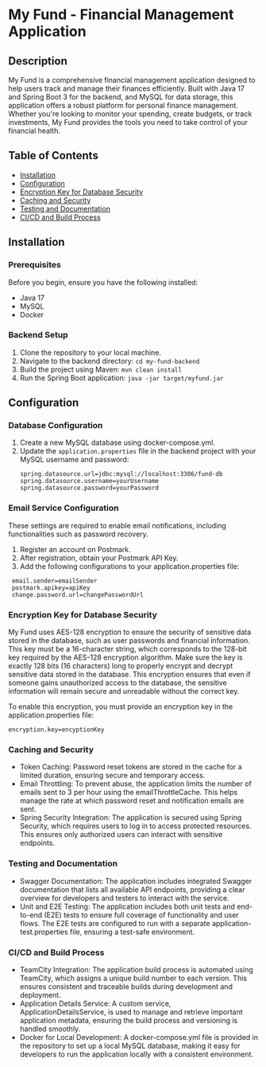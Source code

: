# My Fund - Financial Management Application

## Description

My Fund is a comprehensive financial management application designed to help users track and manage their finances efficiently. Built with Java 17 and Spring Boot 3 for the backend, and MySQL for data storage, this application offers a robust platform for personal finance management. Whether you're looking to monitor your spending, create budgets, or track investments, My Fund provides the tools you need to take control of your financial health.

## Table of Contents

- [Installation](#installation)
- [Configuration](#configuration)
- [Encryption Key for Database Security](#encryption-key-for-database-security)
- [Caching and Security](#caching-and-security)
- [Testing and Documentation](#testing-and-documentation)
- [CI/CD and Build Process](#ci-cd-and-build-process)

## Installation

### Prerequisites

Before you begin, ensure you have the following installed:
- Java 17
- MySQL
- Docker

### Backend Setup

1. Clone the repository to your local machine.
2. Navigate to the backend directory: `cd my-fund-backend`
3. Build the project using Maven: `mvn clean install`
4. Run the Spring Boot application: `java -jar target/myfund.jar`

## Configuration

### Database Configuration

1. Create a new MySQL database using docker-compose.yml.
2. Update the `application.properties` file in the backend project with your MySQL username and password:
   ```
   spring.datasource.url=jdbc:mysql://localhost:3306/fund-db
   spring.datasource.username=yourUsername
   spring.datasource.password=yourPassword
   ```
   
### Email Service Configuration

These settings are required to enable email notifications, including functionalities such as password recovery.

1. Register an account on Postmark.
2. After registration, obtain your Postmark API Key.
3. Add the following configurations to your application.properties file:
  ```
   email.sender=emailSender   
   postmark.apikey=apiKey
   change.password.url=changePasswordUrl
  ```
### Encryption Key for Database Security
My Fund uses AES-128 encryption to ensure the security of sensitive data stored in the database, such as user passwords and financial information.
This key must be a 16-character string, which corresponds to the 128-bit key required by the AES-128 encryption algorithm. Make sure the key is exactly 128 bits (16 characters) long to properly encrypt and decrypt sensitive data stored in the database.
This encryption ensures that even if someone gains unauthorized access to the database, the sensitive information will remain secure and unreadable without the correct key.

To enable this encryption, you must provide an encryption key in the application.properties file:
```
encryption.key=encyptionKey
```
### Caching and Security
- Token Caching: Password reset tokens are stored in the cache for a limited duration, ensuring secure and temporary access.
- Email Throttling: To prevent abuse, the application limits the number of emails sent to 3 per hour using the emailThrottleCache. This helps manage the rate at which password reset and notification emails are sent.
- Spring Security Integration: The application is secured using Spring Security, which requires users to log in to access protected resources. This ensures only authorized users can interact with sensitive endpoints.

### Testing and Documentation
- Swagger Documentation: The application includes integrated Swagger documentation that lists all available API endpoints, providing a clear overview for developers and testers to interact with the service.
- Unit and E2E Testing: The application includes both unit tests and end-to-end (E2E) tests to ensure full coverage of functionality and user flows. The E2E tests are configured to run with a separate application-test.properties file, ensuring a test-safe environment.

### CI/CD and Build Process
- TeamCity Integration: The application build process is automated using TeamCity, which assigns a unique build number to each version. This ensures consistent and traceable builds during development and deployment.
- Application Details Service: A custom service, ApplicationDetailsService, is used to manage and retrieve important application metadata, ensuring the build process and versioning is handled smoothly.
- Docker for Local Development: A docker-compose.yml file is provided in the repository to set up a local MySQL database, making it easy for developers to run the application locally with a consistent environment.
